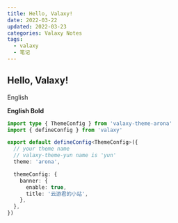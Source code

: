 ```yaml
---
title: Hello, Valaxy!
date: 2022-03-22
updated: 2022-03-23
categories: Valaxy Notes
tags:
  - valaxy
  - 笔记
---
```


## Hello, Valaxy!

English

**English Bold**

```ts
import type { ThemeConfig } from 'valaxy-theme-arona'
import { defineConfig } from 'valaxy'

export default defineConfig<ThemeConfig>({
  // your theme name
  // valaxy-theme-yun name is 'yun'
  theme: 'arona',

  themeConfig: {
    banner: {
      enable: true,
      title: '云游君的小站',
    },
  },
})
```

